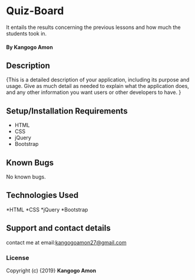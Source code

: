 # Quiz-Board
It entails the results concerning the previous lessons and how much the students took in.
#### By **Kangogo Amon**
## Description
{This is a detailed description of your application, including its purpose and usage.  Give as much detail as needed to explain what the application does, and any other information you want users or other developers to have. }
## Setup/Installation Requirements
* HTML
* CSS
* jQuery
* Bootstrap
## Known Bugs
No known bugs.
## Technologies Used
*HTML
*CSS
*jQuery
*Bootstrap
## Support and contact details
contact me at email:kangogoamon27@gmail.com
### License
Copyright (c) {2019} **Kangogo Amon**
  

